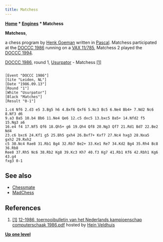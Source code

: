 ```yaml
---
title: Matchess
---
```

**[Home](Home "Home") \* [Engines](Engines "Engines") \* Matchess**


**Matchess**,  

a chess program by [Henk Goeman](index.php?title=Henk_Goeman&action=edit&redlink=1 "Henk Goeman (page does not exist)") written in [Pascal](Pascal "Pascal"). Matchess participated at the [DOCCC 1986](DOCCC_1986 "DOCCC 1986") running on a [VAX 11/785](VAX "VAX"), Matchess 2 played the [DOCCC 1994](DOCCC_1994 "DOCCC 1994").






[DOCCC 1986](DOCCC_1986 "DOCCC 1986"), round 1, [Usurpator](Usurpator "Usurpator") - Matchess <a id="cite-note-1" href="#cite-ref-1">[1]</a>




```

[Event "DOCCC 1986"]
[Site "Leiden, NL"]
[Date "1986.09.13"]
[Round "1"]
[White "Usurpator"]
[Black "Matches"]
[Result "0-1"]

1.c4 Nf6 2.d3 e5 3.Bg5 h6 4.Bxf6 Qxf6 5.Nc3 Bc5 6.Ne4 Bb4+ 7.Nd2 Nc6 8.Nf3 d6 
9.a3 Ba5 10.b4 Bb6 11.Ne4 Qe6 12.c5 dxc5 13.bxc5 Ba5+ 14.Nfd2 f5 15.Ng3 a6 
16.e4 f4 17.Nf5 Qf6 18.Qh5+ g6 19.Qh4 Qf8 20.Ng3 Qf7 21.Rd1 Bd7 22.Be2 Nd4 
23.c6 bxc6 24.Kf1 g5 25.Bh5 gxh4 26.Bxf7+ Kxf7 27.Nc4 hxg3 28.Nxa5 gxh2 29.Rxh2 
c5 30.Nc4 Rae8 31.Rb1 Bg4 32.Rb7 Be2+ 33.Ke1 Re7 34.Kd2 Bg4 35.Rh4 Bc8 36.Rb8 
Ree8 37.Rh5 Nc6 38.Rb2 Kg8 39.Kc3 Kh7 40.f3 Kg7 41.Rb1 Kf6 42.Rbh1 Kg6 43.g4 
fxg3 0-1

```

## See also


* [Chessmate](Chessmate "Chessmate")
* [MadChess](MadChess "MadChess")


## References


1. <a id="cite-ref-1" href="#cite-note-1">[1]</a> [12-1986, toernooibulletin van het Nederlands kampioenschap computerschaak 1986.pdf](http://www.schaakcomputers.nl/hein_veldhuis/database/files/12-1986,%20toernooibulletin%20van%20het%20Nederlands%20kampioenschap%20computerschaak%201986.pdf) hosted by [Hein Veldhuis](Hein_Veldhuis "Hein Veldhuis")

**[Up one level](Engines "Engines")**







 
